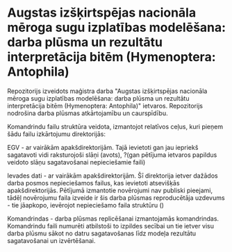 # Augstas izšķirtspējas nacionāla mēroga sugu izplatības modelēšana: darba plūsma un rezultātu interpretācija bitēm (Hymenoptera: Antophila)

Repozitorijs izveidots maģistra darba "Augstas izšķirtspējas nacionāla mēroga sugu izplatības modelēšana: 
darba plūsma un rezultātu interpretācija bitēm (Hymenoptera: Antophila)" ietvaros. Repozitorijs nodrošina
darba plūsmas atkārtojamību un caurspīdību.

Komandrindu failu struktūra veidota, izmantojot relatīvos ceļus, kuri pieņem šādu failu izkārtojumu direktorijās:

EGV - ar vairākām apakšdirektorijām. Tajā ievietoti gan jau iepriekš sagatavoti vidi raksturojoši slāņi (avots), ?(gan
pētījuma ietvaros papildus veidoto slāņu sagatavošanai nepieciešamie faili)

Ievades dati - ar vairākām apakšdirektorijām. Šī direktorija ietver dažādos darba posmos nepieciešamos failus, kas ievietoti
atsevišķās apakšdirektorijās. Pētījumā izmantotie novērojumi nav publiski pieejami, tādēļ novērojumu faila izveide 
ir šis darba plūsmas reproducētāja uzdevums - tie jāapkopo, ievērojot nepieciešamo faila struktūru ()

Komandrindas - darba plūsmas replicēšanai izmantojamās komandrindas. Komandrindu faili numurēti atbilstoši to izpildes secībai
un tie ietver visu darba plūsmu sākot no datru sagatavošanas līdz modeļa rezultātu sagatavošanai un izvērtēšanai. 
